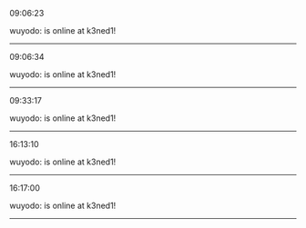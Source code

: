 09:06:23

wuyodo: is online at k3ned1!

---

09:06:34

wuyodo: is online at k3ned1!

---

09:33:17

wuyodo: is online at k3ned1!

---

16:13:10

wuyodo: is online at k3ned1!

---

16:17:00

wuyodo: is online at k3ned1!

---

